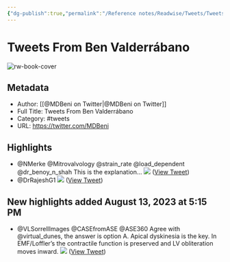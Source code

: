 ```yaml
---
{"dg-publish":true,"permalink":"/Reference notes/Readwise/Tweets/Tweets From Ben Valderrábano/"}
---
```


# Tweets From Ben Valderrábano

![rw-book-cover](https://pbs.twimg.com/profile_images/1455067118072905729/BYh7gQBD.jpg)

## Metadata
- Author: [[@MDBeni on Twitter\|@MDBeni on Twitter]]
- Full Title: Tweets From Ben Valderrábano
- Category: #tweets
- URL: https://twitter.com/MDBeni

## Highlights
- @NMerke @Mitrovalvology @strain_rate @load_dependent @dr_benoy_n_shah This is the explanation… 
  ![](https://pbs.twimg.com/media/FpODbYhWAAAb1uy.jpg) ([View Tweet](https://twitter.com/MDBeni/status/1626788401730011136))
- @DrRajeshG1 
  ![](https://pbs.twimg.com/media/FpReTgbaUAE9FZu.jpg) ([View Tweet](https://twitter.com/MDBeni/status/1627029061733167106))
## New highlights added August 13, 2023 at 5:15 PM
- @VLSorrellImages @CASEfromASE @ASE360 Agree with @virtual_dunes, the answer is option A. Apical dyskinesia is the key. In EMF/Loffler’s the contractile function is preserved and LV obliteration moves inward. 
  ![](https://pbs.twimg.com/media/FqwT8D0WwAAKwEs.jpg) ([View Tweet](https://twitter.com/MDBeni/status/1633702692907278337))
